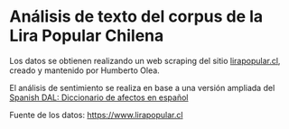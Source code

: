 # Análisis de texto del corpus de la Lira Popular Chilena

Los datos se obtienen realizando un web scraping del sitio [lirapopular.cl](https://www.lirapopular.cl), creado y mantenido por Humberto Olea.

El análisis de sentimiento se realiza en base a una versión ampliada del [Spanish DAL: Diccionario de afectos en español](https://github.com/abcsds/sdal)

Fuente de los datos: https://www.lirapopular.cl